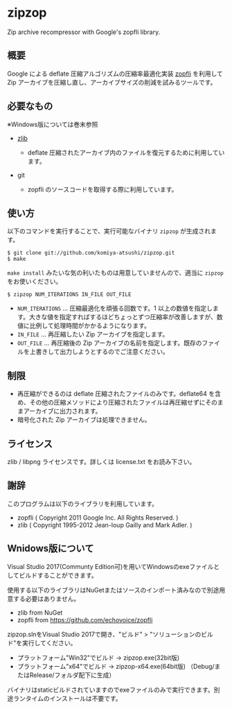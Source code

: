 zipzop
======

Zip archive recompressor with Google's zopfli library.


概要
----

Google による deflate 圧縮アルゴリズムの圧縮率最適化実装 [zopfli](https://code.google.com/p/zopfli/) を利用して Zip アーカイブを圧縮し直し、アーカイブサイズの削減を試みるツールです。


必要なもの
----------
※Windows版については巻末参照

 - [zlib](http://www.zlib.net/)
   - deflate 圧縮されたアーカイブ内のファイルを復元するために利用しています。

 - git
   - zopfli のソースコードを取得する際に利用しています。


使い方
------

以下のコマンドを実行することで、実行可能なバイナリ `zipzop` が生成されます。

    $ git clone git://github.com/komiya-atsushi/zipzop.git
    $ make

`make install` みたいな気の利いたものは用意していませんので、適当に `zipzop` をお使いください。

    $ zipzop NUM_ITERATIONS IN_FILE OUT_FILE

 - `NUM_ITERATIONS` ... 圧縮最適化を頑張る回数です。1 以上の数値を指定します。大きな値を指定すればするほどちょっとずつ圧縮率が改善しますが、数値に比例して処理時間がかかるようになります。
 - `IN_FILE` ... 再圧縮したい Zip アーカイブを指定します。
 - `OUT_FILE` ... 再圧縮後の Zip アーカイブの名前を指定します。既存のファイルを上書きして出力しようとするのでご注意ください。


制限
----

 - 再圧縮ができるのは deflate 圧縮されたファイルのみです。deflate64 を含め、その他の圧縮メソッドにより圧縮されたファイルは再圧縮せずにそのままアーカイブに出力されます。
 - 暗号化された Zip アーカイブは処理できません。


ライセンス
----------

zlib / libpng ライセンスです。詳しくは license.txt をお読み下さい。


謝辞
----

このプログラムは以下のライブラリを利用しています。

 - zopfli ( Copyright 2011 Google Inc. All Rights Reserved. )
 - zlib ( Copyright 1995-2012 Jean-loup Gailly and Mark Adler. )

Wnidows版について
----

Visual Studio 2017(Communty Edition可)を用いてWindowsのexeファイルとしてビルドすることができます。

使用する以下のライブラリはNuGetまたはソースのインポート済みなので別途用意する必要はありません。
- zlib from NuGet
- zopfli from https://github.com/echovoice/zopfli

zipzop.slnをVisual Studio 2017で開き、"ビルド" > "ソリューションのビルド"を実行してください。
- プラットフォーム"Win32"でビルド → zipzop.exe(32bit版)
- プラットフォーム"x64"でビルド → zipzop-x64.exe(64bit版)
（Debug/またはRelease/フォルダ配下に生成）

バイナリはstaticビルドされていますのでexeファイルのみで実行できます。別途ランタイムのインストールは不要です。
